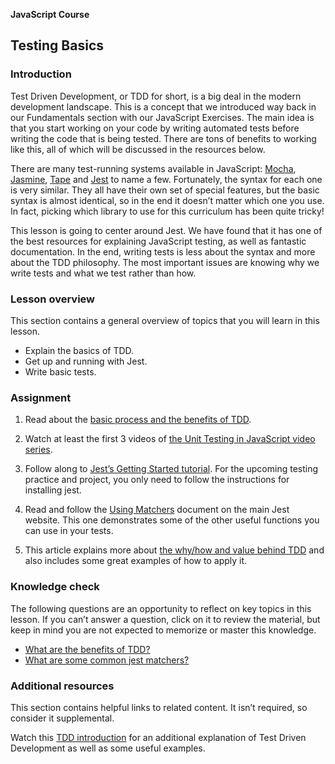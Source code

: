 **JavaScript Course**
## Testing Basics

### Introduction
Test Driven Development, or TDD for short, is a big deal in the modern development landscape. This is a concept that we introduced way back in our Fundamentals section with our JavaScript Exercises. The main idea is that you start working on your code by writing automated tests before writing the code that is being tested. There are tons of benefits to working like this, all of which will be discussed in the resources below.

There are many test-running systems available in JavaScript: [Mocha](https://mochajs.org/), [Jasmine](https://jasmine.github.io/), [Tape](https://github.com/tape-testing/tape) and [Jest](https://jestjs.io/) to name a few. Fortunately, the syntax for each one is very similar. They all have their own set of special features, but the basic syntax is almost identical, so in the end it doesn’t matter which one you use. In fact, picking which library to use for this curriculum has been quite tricky!

This lesson is going to center around Jest. We have found that it has one of the best resources for explaining JavaScript testing, as well as fantastic documentation. In the end, writing tests is less about the syntax and more about the TDD philosophy. The most important issues are knowing why we write tests and what we test rather than how.

### Lesson overview
This section contains a general overview of topics that you will learn in this lesson.

- Explain the basics of TDD.
- Get up and running with Jest.
- Write basic tests.

### Assignment
1. Read about the [basic process and the benefits of TDD](https://web.archive.org/web/20211123190134/http://godswillokwara.com/index.php/2016/09/09/the-importance-of-test-driven-development/).

2. Watch at least the first 3 videos of [the Unit Testing in JavaScript video series](https://www.youtube.com/playlist?list=PL0zVEGEvSaeF_zoW9o66wa_UCNE3a7BEr).

3. Follow along to [Jest’s Getting Started tutorial](https://jestjs.io/docs/getting-started). For the upcoming testing practice and project, you only need to follow the instructions for installing jest.

4. Read and follow the [Using Matchers](https://jestjs.io/docs/using-matchers) document on the main Jest website. This one demonstrates some of the other useful functions you can use in your tests.

5. This article explains more about [the why/how and value behind TDD](https://jrsinclair.com/articles/2016/one-weird-trick-that-will-change-the-way-you-code-forever-javascript-tdd/) and also includes some great examples of how to apply it.

### Knowledge check
The following questions are an opportunity to reflect on key topics in this lesson. If you can’t answer a question, click on it to review the material, but keep in mind you are not expected to memorize or master this knowledge.

- [What are the benefits of TDD?](https://web.archive.org/web/20211123190134/http://godswillokwara.com/index.php/2016/09/09/the-importance-of-test-driven-development/)
- [What are some common jest matchers?](https://jestjs.io/docs/using-matchers#common-matchers)

### Additional resources
This section contains helpful links to related content. It isn’t required, so consider it supplemental.

Watch this [TDD introduction](https://www.youtube.com/watch?v=Jv2uxzhPFl4) for an additional explanation of Test Driven Development as well as some useful examples.